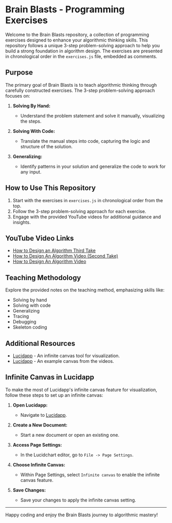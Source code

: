 # Brain Blasts - Programming Exercises

Welcome to the Brain Blasts repository, a collection of programming exercises designed to enhance your algorithmic thinking skills. This repository follows a unique 3-step problem-solving approach to help you build a strong foundation in algorithm design. The exercises are presented in chronological order in the `exercises.js` file, embedded as comments.

## Purpose

The primary goal of Brain Blasts is to teach algorithmic thinking through carefully constructed exercises. The 3-step problem-solving approach focuses on:

1. **Solving By Hand:**
   - Understand the problem statement and solve it manually, visualizing the steps.

2. **Solving With Code:**
   - Translate the manual steps into code, capturing the logic and structure of the solution.

3. **Generalizing:**
   - Identify patterns in your solution and generalize the code to work for any input.

## How to Use This Repository

1. Start with the exercises in `exercises.js` in chronological order from the top.
2. Follow the 3-step problem-solving approach for each exercise.
3. Engage with the provided YouTube videos for additional guidance and insights.

## YouTube Video Links

- [How to Design an Algorithm Third Take](https://youtu.be/K1yVXez0zuA)
- [How to Design An Algorithm Video (Second Take)](https://youtu.be/WKuqDFxxrUs)
- [How to Design An Algorithm Video](https://youtu.be/B_YXEku3WD0)

## Teaching Methodology

Explore the provided notes on the teaching method, emphasizing skills like:
- Solving by hand
- Solving with code
- Generalizing
- Tracing
- Debugging
- Skeleton coding

## Additional Resources

- [Lucidapp](https://lucid.app) - An infinite canvas tool for visualization.
- [Lucidapp](https://lucid.app/lucidchart/b95b5da9-15d0-4e92-979c-9fc359a03587/edit?viewport_loc=125%2C-234%2C1969%2C869%2C0_0&invitationId=inv_b7bb61d5-7643-4661-a84d-12eeb67da630) - An example canvas from the videos.

## Infinite Canvas in Lucidapp

To make the most of Lucidapp's infinite canvas feature for visualization, follow these steps to set up an infinite canvas:

1. **Open Lucidapp:**
   - Navigate to [Lucidapp](https://lucid.app).

2. **Create a New Document:**
   - Start a new document or open an existing one.

3. **Access Page Settings:**
   - In the Lucidchart editor, go to `File -> Page Settings`.

4. **Choose Infinite Canvas:**
   - Within Page Settings, select `Infinite canvas` to enable the infinite canvas feature.

5. **Save Changes:**
   - Save your changes to apply the infinite canvas setting.

---

Happy coding and enjoy the Brain Blasts journey to algorithmic mastery!
